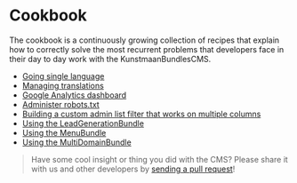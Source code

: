 # Cookbook

The cookbook is a continuously growing collection of recipes that explain how to correctly solve the most recurrent problems that developers face in their day to day work with the KunstmaanBundlesCMS.

* [Going single language](./05-01-going-single-language.md)
* [Managing translations](./05-02-manage-translations.md)
* [Google Analytics dashboard](./05-03-google-analytics-dashboard.md)
* [Administer robots.txt](./05-04-administer-robots-txt.md)
* [Building a custom admin list filter that works on multiple columns](./05-05-building-custom-filter-on-multiple-columns.md)
* [Using the LeadGenerationBundle](./05-06-using-the-leadgenerationbundle.md)
* [Using the MenuBundle](./05-06-using-the-menubundle.md)
* [Using the MultiDomainBundle](./05-08-using-the-multi-domain-bundle.md)

> Have some cool insight or thing you did with the CMS? Please share it with us and other developers by [sending a pull request](./07-00-contributing.md)!
